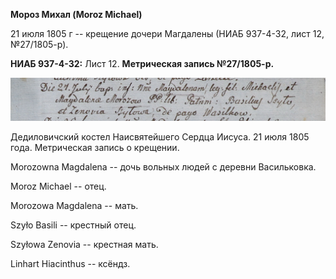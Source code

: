 **Мороз Михал (Moroz Michael)**

21 июля 1805 г -- крещение дочери Магдалены (НИАБ 937-4-32, лист 12,
№27/1805-р).

**НИАБ 937-4-32:** Лист 12. **Метрическая запись №27/1805-р.**

![](./media/fc7d2c9b8ce13e6234becfd24888013c771d8836.png)

Дедиловичский костел Наисвятейшего Сердца Иисуса. 21 июля 1805 года.
Метрическая запись о крещении.

Morozowna Magdalena -- дочь вольных людей с деревни Васильковка.

Moroz Michael -- отец.

Morozowa Magdalena -- мать.

Szyło Basili -- крестный отец.

Szyłowa Zenovia -- крестная мать.

Linhart Hiacinthus -- ксёндз.
